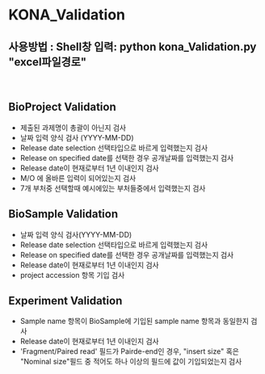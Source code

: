KONA_Validation
===============
사용방법 : Shell창 입력: python kona_Validation.py "excel파일경로" 
----------------------------------------------------------------
<br>

## BioProject Validation
* 제출된 과제명이 총괄이 아닌지 검사
* 날짜 입력 양식 검사 (YYYY-MM-DD)
* Release date selection 선택타입으로 바르게 입력했는지 검사
* Release on specified date를 선택한 경우 공개날짜를 입력했는지 검사
* Release date이 현재로부터 1년 이내인지 검사
* M/O 에 올바른 입력이 되어있는지 검사
* 7개 부처중 선택할때 예시에있는 부처들중에서 입력했는지 검사 <br>

## BioSample Validation
* 날짜 입력 양식 검사(YYYY-MM-DD)
* Release date selection 선택타입으로 바르게 입력했는지 검사
* Release on specified date를 선택한 경우 공개날짜를 입력했는지 검사
* Release date이 현재로부터 1년 이내인지 검사
* project accession 항목 기입 검사 <br>

## Experiment Validation
* Sample name 항목이 BioSample에 기입된 sample name 항목과 동일한지 검사
* Release date이 현재로부터 1년 이내인지 검사
* 'Fragment/Paired read' 필드가 Pairde-end인 경우, "insert size" 혹은 "Nominal size"필드 중 적어도 하나 이상의 필드에 값이 기입되었는지 검사<br>

